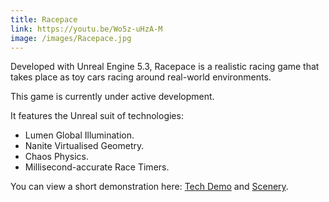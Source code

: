 ```yaml
---
title: Racepace
link: https://youtu.be/Wo5z-uHzA-M
image: /images/Racepace.jpg
---
```


Developed with Unreal Engine 5.3, Racepace is a realistic racing game that takes place as toy cars racing around real-world environments.

This game is currently under active development.

It features the Unreal suit of technologies:

* Lumen Global Illumination.
* Nanite Virtualised Geometry.
* Chaos Physics.
* Millisecond-accurate Race Timers.

You can view a short demonstration here: [Tech Demo](https://youtu.be/Wo5z-uHzA-M) and [Scenery](https://youtu.be/tru_QePNaSE).